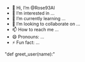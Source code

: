 - 👋 Hi, I’m @Rose93AI
- 👀 I’m interested in ...
- 🌱 I’m currently learning ...
- 💞️ I’m looking to collaborate on ...
- 📫 How to reach me ...
- 😄 Pronouns: ...
- ⚡ Fun fact: ...

<!---
Rose93AI/Rose93AI is a ✨ special ✨ repository because its `README.md` (this file) appears on your GitHub profile.
You can click the Preview link to take a look at your changes.
--->
"def greet_user(name):"
